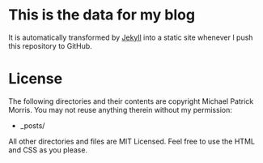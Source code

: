 # This is the data for my blog

It is automatically transformed by [Jekyll](http://github.com/mojombo/jekyll) into a static site whenever I push this repository to GitHub.

# License

The following directories and their contents are copyright Michael Patrick Morris. You may not reuse anything therein without my permission:

* _posts/

All other directories and files are MIT Licensed. Feel free to use the HTML and CSS as you please.
